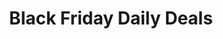 ---
title: "Black Friday Daily Deals"
url: /sterling/black-friday-daily-deals/
shop: variety store
---